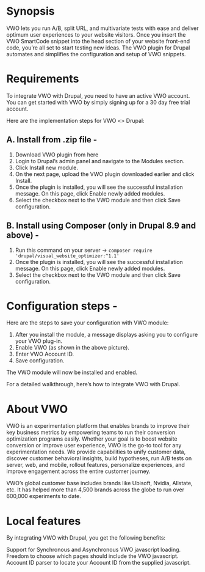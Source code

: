 # Synopsis

VWO lets you run A/B, split URL, and multivariate tests with ease and deliver
optimum user experiences to your website visitors. Once you insert the VWO 
SmartCode snippet into the head section of your website front-end code, you’re 
all set to start testing new ideas. The VWO plugin for Drupal automates and 
simplifies the configuration and setup of VWO snippets.

# Requirements

To integrate VWO with Drupal, you need to have an active VWO account. 
You can get started with VWO by simply signing up for a 30 day 
free trial account.

Here are the implementation steps for VWO <> Drupal:

## A. Install from .zip file -

1. Download VWO plugin from here
2. Login to Drupal’s admin panel and navigate to the Modules section.
3. Click Install new module.
4. On the next page, upload the VWO plugin downloaded earlier and click Install.
5. Once the plugin is installed, you will see the successful installation 
   message. On this page, click Enable newly added modules.
6. Select the checkbox next to the VWO module and then click Save configuration.

## B. Install using Composer (only in Drupal 8.9 and above) -

1. Run this command on your server ->
`composer require 'drupal/visual_website_optimizer:^1.1'`
2. Once the plugin is installed, you will see the successful installation 
   message. On this page, click Enable newly added modules.
3. Select the checkbox next to the VWO module and then click Save configuration.



# Configuration steps -

Here are the steps to save your configuration with VWO module:

1. After you install the module, a message displays asking you to configure 
   your VWO plug-in.
2. Enable VWO (as shown in the above picture).
3. Enter VWO Account ID.
4. Save configuration.

The VWO module will now be installed and enabled.

For a detailed walkthrough, here’s how to integrate VWO with Drupal.


# About VWO

VWO is an experimentation platform that enables brands to improve their key 
business metrics by empowering teams to run their conversion optimization 
programs easily. Whether your goal is to boost website conversion or improve 
user experience, VWO is the go-to tool for any experimentation needs. We provide 
capabilities to unify customer data, discover customer behavioral insights, 
build hypotheses, run A/B tests on server, web, and mobile, rollout features, 
personalize experiences, and improve engagement across the entire customer 
journey.

VWO’s global customer base includes brands like Ubisoft, Nvidia, Allstate, etc. 
It has helped more than 4,500 brands across the globe to run over 600,000 
experiments to date.

# Local features

By integrating VWO with Drupal, you get the following benefits:

Support for Synchronous and Asynchronous VWO javascript loading.
Freedom to choose which pages should include the VWO javascript.
Account ID parser to locate your Account ID from the supplied javascript.
